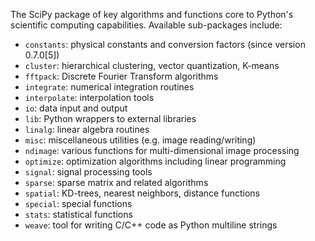 The SciPy package of key algorithms and functions core to Python's scientific computing capabilities. Available sub-packages include: 

* ``constants``: physical constants and conversion factors (since version 0.7.0[5])
* ``cluster``: hierarchical clustering, vector quantization, K-means
* ``fftpack``: Discrete Fourier Transform algorithms
* ``integrate``: numerical integration routines
* ``interpolate``: interpolation tools
* ``io``: data input and output
* ``lib``: Python wrappers to external libraries
* ``linalg``: linear algebra routines
* ``misc``: miscellaneous utilities (e.g. image reading/writing)
* ``ndimage``: various functions for multi-dimensional image processing
* ``optimize``: optimization algorithms including linear programming
* ``signal``: signal processing tools
* ``sparse``: sparse matrix and related algorithms
* ``spatial``: KD-trees, nearest neighbors, distance functions
* ``special``: special functions
* ``stats``: statistical functions
* ``weave``: tool for writing C/C++ code as Python multiline strings
